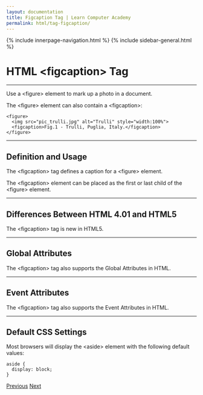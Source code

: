 ```yaml
---
layout: documentation
title: Figcaption Tag | Learn Computer Academy
permalink: html/tag-figcaption/
---
```

<div class="loader">
{% include innerpage-navigation.html %}
{% include sidebar-general.html %}
            <div class="page-content">
                <div class="content-wrapper">
                    <div class="row">
                        <div class="col-md-9 content">
                            <!-- Your content goes started here -->
                            <div class="doc-content">
                                <h1>HTML &lt;figcaption> Tag</h1>
                                <hr>
                                <p>Use a &lt;figure> element to mark up a photo in a document.</p>
                                <p>The &lt;figure> element can also contain a &lt;figcaption>:</p>
                                <pre class="snippet"><code class="html">&lt;figure>
  &lt;img src="pic_trulli.jpg" alt="Trulli" style="width:100%">
  &lt;figcaption>Fig.1 - Trulli, Puglia, Italy.&lt;/figcaption>
&lt;/figure></code></pre>
                                <hr>
                                <h2>Definition and Usage</h2>
                                <p>The &lt;figcaption> tag defines a caption for a &lt;figure> element.</p>
                                <p>The &lt;figcaption> element can be placed as the first or last child of the &lt;figure> element.</p>
                                <hr>
                                <h2>Differences Between HTML 4.01 and HTML5</h2>
                                <p>The &lt;figcaption> tag is new in HTML5.</p>
                                <hr>
                                <h2>Global Attributes</h2>
                                <p>The &lt;figcaption> tag also supports the Global Attributes in HTML.</p>
                                <hr>
                                <h2>Event Attributes</h2>
                                <p>The &lt;figcaption> tag also supports the Event Attributes in HTML.</p>
                                <hr>
                                <h2>Default CSS Settings</h2>
                                <p>Most browsers will display the &lt;aside> element with the following default values:</p>
                                <pre class="snippet"><code class="css">aside {
  display: block;
}</code></pre>
                            </div>
                            <!-- /.Your content goes ends here -->
                            <div class="footer-btn d-flex justify-content-between">
                                <a href="tag-aside" class="btn"><i class="fas fa-arrow-circle-left"></i>Previous</a>
                                <a href="tag-figure" class="btn">Next<i class="fas fa-arrow-circle-right"></i></a>
                            </div>
                            <!-- /.End of footer button -->
                        </div>
                        <!-- Right Sidebar Start-->
                        <?php include '../includes/right-sidebar-innerpage.php'; ?>
                        <!-- Right-Sidebar End -->
                    </div>
                </div>
